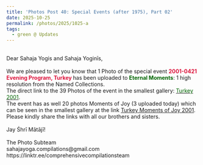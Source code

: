 ```yaml
---
title: 'Photos Post 40: Special Events (after 1975), Part 02'
date: 2025-10-25
permalink: /photos/2025/1025-a
tags:
  - green @ Updates
---
```


<p>
<br>
Dear Sahaja Yogis and Sahaja Yoginīs,<br>
<br>
We are pleased to let you know that 1 Photo of the special event <font color="Crimson"><b> 2001-0421 Evening Program, Turkey </b></font> has been uploaded to <font color="DarkGreen"><b>Eternal Moments</b></font>: 1 high resolution from the Named Collections.<br>
The direct link to the 39 Photos of the event in the smallest gallery: <a href="https://eternalmoments.smugmug.com/Countries/Turkey/2001"><font color="DarkGreen">Turkey 2001</font></a>.<br>
The event has as well 20 photos Moments of Joy (3 uploaded today) which can be seen in the smallest gallery at the link <a href="https://eternalmoments.smugmug.com/Countries/Turkey/Moments-of-Joy-2001/"> Turkey Moments of Joy 2001</a>.<br>
Please kindly share the links with all our brothers and sisters.<br>
<br>
Jay Śhrī Mātājī!<br>
<br>
The Photo Subteam<br>
sahajayoga.compilations@gmail.com<br>
https://linktr.ee/comprehensivecompilationsteam
</p>